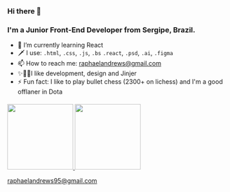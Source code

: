 ### Hi there 👋

### I'm a Junior Front-End Developer from Sergipe, Brazil.

- 🌱 I’m currently learning React
- 🗡️ I use: `.html`, `.css`, `.js`, `.bs` `.react`, `.psd`, `.ai`, `.figma`
- 📫 How to reach me: [raphaelandrews@gmail.com](mailto:raphaelandrews@gmail.com)
-  ✨🔮🔥I like development, design and Jinjer
- ⚡ Fun fact: I like to play bullet chess (2300+ on lichess) and I'm a good offlaner in Dota

#### <div align="center" style>
  <a href="https://github.com/RaphaelAndrews">
  <img height="150em" src="https://github-readme-stats.vercel.app/api?username=raphaelandrews&show_icons=true&theme=tokyonight&include_all_commits=true&count_private=true"/>
  <img height="150em" src="https://github-readme-stats.vercel.app/api/top-langs/?username=raphaelandrews&layout=compact&langs_count=7&theme=tokyonight"/>
</div>
  
<a href="mailto:raphaelandrews95@gmail.com">raphaelandrews95@gmail.com</a>

